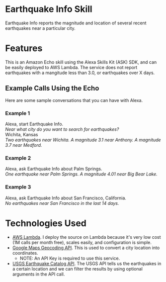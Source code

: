 # Earthquake Info Skill

Earthquake Info reports the magnitude and location of several recent earthquakes near a particular city.


# Features

This is an Amazon Echo skill using the Alexa Skills Kit (ASK) SDK, and can be easily deployed to AWS Lambda. The service does not report earthquakes with a mangitude less than 3.0, or earthquakes over X days.


## Example Calls Using the Echo
Here are some sample conversations that you can have with Alexa.

### Example 1
Alexa, start Earthquake Info.  
*Near what city do you want to search for earthquakes?*  
Wichita, Kansas  
*Two earthquakes near Wichita. A magnitude 3.1 near Anthony. A magnitude 3.7 near Medford.*

### Example 2
Alexa, ask Earthquake Info about Palm Springs.  
*One earthquake near Palm Springs.  A magnitude 4.01 near Big Bear Lake.*

### Example 3
Alexa, ask Earthquake Info about San Francisco, California.  
*No earthquakes near San Francisco in the last 14 days.*

# Technologies Used

* [AWS Lambda](https://aws.amazon.com/lambda/). I deploy the source on Lambda because it's very low cost (1M calls per month free), scales easily, and configuration is simple.
* [Google Maps Geocoding API](https://developers.google.com/maps/documentation/geocoding/intro). This is used to convert a city location into coordinates.
  * NOTE: An API Key is required to use this service.
* [USGS Earthquake Catalog API](http://earthquake.usgs.gov/fdsnws/event/1/). The USGS API tells us the earthquakes in a certain location and we can filter the results by using optional arguments in the API call.
